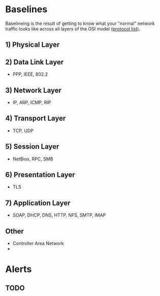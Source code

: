 # Baselines
Baselineing is the result of getting to know what your "normal" network traffic looks like across all layers of the OSI model ([protocol list)](https://en.wikipedia.org/wiki/List_of_network_protocols_(OSI_model)).
## 1) Physical Layer
## 2) Data Link Layer
* PPP, IEEE, 802.2
## 3) Network Layer
* IP, ARP, ICMP, RIP
## 4) Transport Layer
* TCP, UDP
## 5) Session Layer
* NetBios, RPC, SMB
## 6) Presentation Layer
* TLS
## 7) Application Layer
* SOAP, DHCP, DNS, HTTP, NFS, SMTP, IMAP
## Other
* Controller Area Network
* 
# Alerts
## TODO

